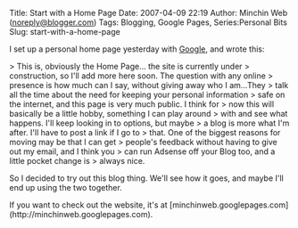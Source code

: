 Title: Start with a Home Page
Date: 2007-04-09 22:19
Author: Minchin Web (noreply@blogger.com)
Tags: Blogging, Google Pages, Series:Personal Bits
Slug: start-with-a-home-page

I set up a personal home page yesterday with
[Google](http://pages.google.com), and wrote this:

</p>
> This is, obviously the Home Page... the site is currently under
> construction, so I'll add more here soon. The question with any online
> presence is how much can I say, without giving away who I am...They
> talk all the time about the need for keeping your personal information
> safe on the internet, and this page is very much public. I think for
> now this will basically be a little hobby, something I can play around
> with and see what happens. I'll keep looking in to options, but maybe
> a blog is more what I'm after. I'll have to post a link if I go to
> that. One of the biggest reasons for moving may be that I can get
> people's feedback without having to give out my email, and I think you
> can run Adsense off your Blog too, and a little pocket change is
> always nice.

</p>
</p>
So I decided to try out this blog thing. We'll see how it goes, and
maybe I'll end up using the two together.

</p>
If you want to check out the website, it's at
[minchinweb.googlepages.com](http://minchinweb.googlepages.com).

</p>

